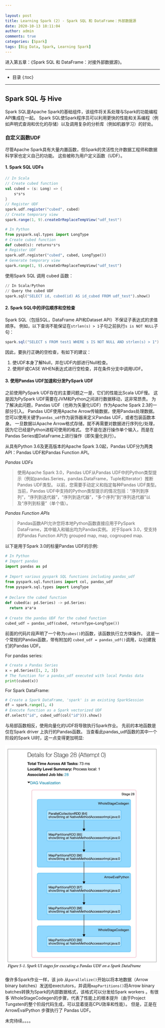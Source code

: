 ```yaml
---

layout: post
title: Learning Spark (2) - Spark SQL 和 DataFrame：外部数据源
date: 2020-10-13 18:11:04
author: admin
comments: true
categories: [Spark]
tags: [Big Data, Spark, Learning Spark]
---
```


进入第五章：《Spark SQL 和 DataFrame：对接外部数据源》。

<!-- more -->

---

* 目录
{:toc}
---

## Spark SQL 与 Hive

Spark SQL是Apache Spark的基础组件，该组件将关系处理与Spark的功能编程API集成在一起。 Spark SQL使Spark程序员可以利用更快的性能和关系编程（例如声明式查询和优化的存储）以及调用复杂的分析库（例如机器学习）的好处。 

###  自定义函数UDF

尽管Apache Spark具有大量内置函数，但Spark的灵活性允许数据工程师和数据科学家也定义自己的功能。 这些被称为用户定义函数（UDF）。

#### 1. Spark SQL UDFs

```scala
// In Scala
// Create cubed function 
val cubed = (s: Long) => {
	s*s*s
}
// Register UDF
spark.udf.register("cubed", cubed) 
// Create temporary view
spark.range(1, 9).createOrReplaceTempView("udf_test") 

```

```python
# In Python
from pyspark.sql.types import LongType
# Create cubed function
def cubed(s): returns*s*s
# Register UDF
spark.udf.register("cubed", cubed, LongType()) 
# Generate temporary view
spark.range(1, 9).createOrReplaceTempView("udf_test")
```

使用Spark SQL 调用 cubed 函数：

```python
// In Scala/Python
// Query the cubed UDF
spark.sql("SELECT id, cubed(id) AS id_cubed FROM udf_test").show()
```

#### 2. Spark SQL中的评估顺序和空检查

Spark SQL（包括SQL，DataFrame API和Dataset API）不保证子表达式的求值顺序。 例如，以下查询不能保证在`strlen(s) > 1`子句之前执行`s is NOT NULL`子句：

```scala
spark.sql("SELECT s FROM test1 WHERE s IS NOT NULL AND strlen(s) > 1")
```

因此，要执行正确的空检查，有如下的建议：

1. 使UDF本身了解Null，并在UDF内部进行Null检查。
2. 使用IF或CASE WHEN表达式进行空检查，并在条件分支中调用UDF。

#### 3. 使用Pandas UDF加速和分发PySpark UDF

之前使用PySpark UDF存在的主要问题之一是，它们的性能比Scala UDF慢。 这是因为PySpark UDF需要在JVM和Python之间进行数据移动，这非常昂贵。 为了解决此问题，Pandas UDF（也称为矢量化UDF）作为Apache Spark 2.3的一部分引入。 Pandas UDF使用Apache Arrow传输数据，使用Pandas处理数据。 您可以使用关键字`pandas_udf`作为装饰器来定义Pandas UDF，或者包装函数本身。 一旦数据以Apache Arrow格式存储，就不再需要对数据进行序列化/处理，因为它已经是Python进程可使用的格式。 您不是在逐行操作单个输入，而是在Pandas Series或DataFrame上进行操作（即矢量化执行）。

从具有Python 3.6及更高版本的Apache Spark 3.0起，Pandas UDF分为两类API：Pandas UDF和Pandas Function API。

*Pandas UDFs*

>使用Apache Spark 3.0，Pandas UDF从Pandas UDF中的Python类型提示（例如pandas.Series，pandas.DataFrame，Tuple和Iterator）推断Pandas UDF类型。 以前，您需要手动定义和指定每种Pandas UDF类型。 当前，Pandas UDF中支持的Python类型提示的情况包括：“序列到序列”，“序列到迭代器”，“序列到迭代器”，“多个序列”到“序列迭代器”以及“序列到标量”（单个值）。

*Pandas Function APIs*

> Pandas函数API允许您将本地Python函数直接应用于PySpark DataFrame，其中输入和输出均为Pandas实例。 对于Spark 3.0，受支持的Pandas Function API为 grouped map, map, cogrouped map.

以下是用于Spark 3.0的标量Pandas UDF的示例:

```python
# In Python
# Import pandas 
import pandas as pd

# Import various pyspark SQL functions including pandas_udf
from pyspark.sql.functions import col, pandas_udf 
from pyspark.sql.types import LongType

# Declare the cubed function
def cubed(a: pd.Series) -> pd.Series: 
  return a*a*a

# Create the pandas UDF for the cubed function
cubed_udf = pandas_udf(cubed, returnType=LongType())
```

前面的代码片段声明了一个称为`cubes()`的函数，该函数执行立方体操作。 这是一个常规的Pandas函数，带有附加的 `cubed_udf = pandas_udf()`调用，以创建我们的Pandas UDF。

For pandas series:

```python
# Create a Pandas Series
x = pd.Series([1, 2, 3])
# The function for a pandas_udf executed with local Pandas data
print(cubed(x))
```

For Spark DataFrame:

```python
# Create a Spark DataFrame, 'spark' is an existing SparkSession
df = spark.range(1, 4)
# Execute function as a Spark vectorized UDF
df.select("id", cubed_udf(col("id"))).show()
```

与局部函数相反，使用向量化的UDF将导致执行Spark作业。 先前的本地函数是仅在Spark driver 上执行的Pandas函数。 当查看此pandas_udf函数的其中一个阶段的Spark UI时，这一点变得更加明显:

[![](/images/posts/Spark-UI-execution-pandas-udf.jpg)](/images/posts/Spark-UI-execution-pandas-udf.jpg)

像许多Spark作业一样，该 job 从`parallelize()`开始以将本地数据（Arrow binary batches）发送给exectutors，并调用`mapPartitions()`将Arrow binary batches转换为Spark的内部数据格式，该格式可以分发给Spark workers 。有很多 WholeStageCodegen的步骤，代表了性能上的根本提升（由于Project Tungsten的整个阶段代码生成，可以显着提高CPU效率和性能）。 但是，正是在 ArrowEvalPython 步骤执行了 Pandas UDF。





未完待续。。。。








